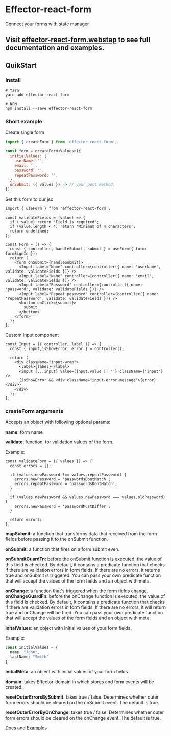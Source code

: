 # Effector-react-form
Connect your forms with state manager
## Visit [effector-react-form.webstap](https://effector-react-form.webstap.ru/en) to see full documentation and examples.

<h2>QuikStart</h2>

<h3>Install</h3>

```shell
# Yarn
yarn add effector-react-form

# NPM
npm install --save effector-react-form
```

<h3>Short example</h3>
<span>Create single form</span>

```js
import { createForm } from 'effector-react-form';

const form = createForm<Values>({
  initialValues: {
    userName: '',
    email: '',
    password: '',
    repeatPassword: '',
  },
  onSubmit: ({ values }) => // your post method,
});
```

<span>Set this form to our jsx</span>

```tsx
import { useForm } from 'effector-react-form';

const validateFields = (value) => {
  if (!value) return 'Field is required';
  if (value.length < 4) return 'Minimum of 4 characters';
  return undefined;
};

const Form = () => {
  const { controller, handleSubmit, submit } = useForm({ form: formSignIn });
  return (
    <form onSubmit={handleSubmit}>
      <Input label="Name" controller={controller({ name: 'userName', validate: validateFields })} />
      <Input label="Name" controller={controller({ name: 'email', validate: validateFields })} />
      <Input label="Password" controller={controller({ name: 'password', validate: validateFields })} />
      <Input label="Repeat password" controller={controller({ name: 'repeatPassword', validate: validateFields })} />
      <button onClick={submit}>
        submit
      </button>
    </form>
  );
};
```

<span>Custom Input component</span>

```tsx
const Input = ({ controller, label }) => {
  const { input,isShowError, error } = controller();

  return (
    <div className="input-wrap">
      <label>{label}</label>
      <input {...input} value={input.value || ''} className={'input'} />
      {isShowError && <div className="input-error-message">{error}</div>}
    </div>
  );
};
```

<h3>createForm arguments</h3>
Accepts an object with following optional params:

<b>name</b>: form name

<b>validate</b>: function, for validation values of the form.

Example:

```tsx
const validateForm = ({ values }) => {
  const errors = {};

  if (values.newPassword !== values.repeatPassword) {
    errors.newPassword = 'passwordsDontMatch';
    errors.repeatPassword = 'passwordsDontMatch';
  }

  if (values.newPassword && values.newPassword === values.oldPassword) {
    errors.newPassword = 'passwordMustDiffer';
  }

  return errors;
};
```


<b>mapSubmit</b>: a function that transforms data that received from the form fields before passing it to the onSubmit function.

<b>onSubmit</b>: a function that fires on a form submit even.

<b>onSubmitGuardFn</b>: before the onSubmit function is executed, the value of this field is checked. By default, it contains a predicate function that checks if there are validation errors in form fields. If there are no errors, it returns true and onSubmit is triggered. You can pass your own predicate function that will accept the values ​​of the form fields and an object with meta.

<b>onChange</b>: a function that`s triggered when the form fields change.
<b>onChangeGuardFn</b>: before the onChange function is executed, the value of this field is checked. By default, it contains a predicate function that checks if there are validation errors in form fields. If there are no errors, it will return true and onChange will be fired. You can pass your own predicate function that will accept the values of the form fields and an object with meta.

<b>initalValues</b>: an object with initial values of your form fields.

Example:

```ts
const initialValues = {
  name: "John",
  lastName: "Smith"
}
```

<b>initialMeta</b>: an object with initial values of your form fields.

<b>domain</b>: takes Effector-domain in which stores and form events will be created.

<b>resetOuterErrorsBySubmit</b>: takes true / false. Determines whether outer form errors should be cleared on the onSubmit event. The default is true.

<b>resetOuterErrorByOnChange</b>: takes true / false. Determines whether outer form errors should be cleared on the onChange event. The default is true.

[Docs](https://effector-react-form.webstap.ru/en/api/unit-creators/create-form) and [Examples](https://effector-react-form.webstap.ru/en/examples/simple-form)
